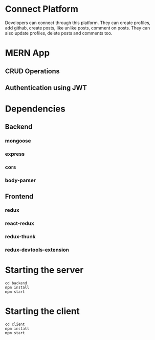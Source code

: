 # Connect Platform

Developers can connect through this platform. They can create profiles, add github,
create posts, like unlike posts, comment on posts. They can also update profiles,
delete posts and comments too.

# MERN App

## CRUD Operations
## Authentication using JWT

# Dependencies

## Backend

### mongoose

### express

### cors

### body-parser

## Frontend

### redux

### react-redux

### redux-thunk

### redux-devtools-extension

# Starting the server

```
cd backend
npm install
npm start
```

# Starting the client

```
cd client
npm install
npm start
```
